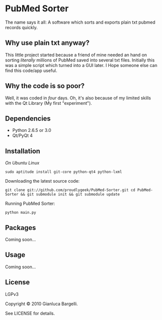 PubMed Sorter
=============

The name says it all: A software which sorts and exports plain txt pubmed records quickly.

Why use plain txt anyway?
-------------------------

This little project started because a friend of mine needed an hand on sorting *literally* millions of PubMed saved into several txt files.
Initially this was a simple script which turned into a GUI later.
I Hope someone else can find this code/app useful.

Why the code is so poor?
-------------------------

Well, it was coded in *four* days. Oh, it's also because of my limited skills with the Qt Library (My first "experiment").


Dependencies
------------
 * Python 2.6.5 or 3.0
 * Qt/PyQt 4

Installation
------------

*On Ubuntu Linux*

`sudo aptitude install git-core python-qt4 python-lxml`

Downloading the latest source code:

`git clone git://github.com/proudlygeek/PubMed-Sorter.git
cd PubMed-Sorter && git submodule init && git submodule update `

Running PubMed Sorter:

`python main.py`

Packages
--------
Coming soon...

Usage
-----
Coming soon...

License
-------
LGPv3

Copyright © 2010 Gianluca Bargelli.

See LICENSE for details.
